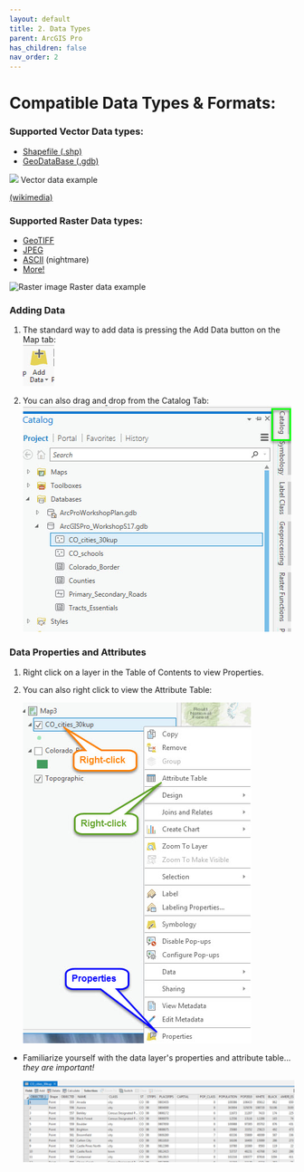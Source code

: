 ```yaml
---
layout: default
title: 2. Data Types
parent: ArcGIS Pro
has_children: false
nav_order: 2
---
```


# Compatible Data Types & Formats:

### Supported Vector Data types:
- [Shapefile (.shp)](https://en.wikipedia.org/wiki/Shapefile)
- [GeoDataBase (.gdb)](https://desktop.arcgis.com/en/arcmap/10.3/manage-data/administer-file-gdbs/file-geodatabases.htm)  

<img src="https://upload.wikimedia.org/wikipedia/commons/3/38/Simple_vector_map.svg">  
Vector data example

[(wikimedia)](https://upload.wikimedia.org/wikipedia/commons/3/38/Simple_vector_map.svg)

### Supported Raster Data types:
- [GeoTIFF](https://en.wikipedia.org/wiki/GeoTIFF)
- [JPEG](https://en.wikipedia.org/wiki/JPEG)
- [ASCII](https://en.wikipedia.org/wiki/ASCII) (nightmare)
- [More!](https://gdal.org/drivers/raster/index.html)

<img src="https://docs.qgis.org/testing/en/_images/raster_data_zoomed.png" alt="Raster image">  
Raster data example


### Adding Data  

1. The standard way to add data is pressing the Add Data button on the Map tab:  
    ![Add data button][ARCPRO6]  

2. You can also drag and drop from the Catalog Tab:
    ![Add data from Catalog][ARCPRO7]

### Data Properties and Attributes  

1. Right click on a layer in the Table of Contents to view Properties.  
2. You can also right click to view the Attribute Table:  

    ![Right click on a layer][ARCPRO8]  

- Familiarize yourself with the data layer's properties and attribute table... *they are important!*  

  ![Attribute Table][ARCPRO9]

[ARCPRO0]: img/esrilogo.png "Esri logo"
[ARCPRO1]: img/ArcGIS1.jpg "start screen"
[ARCPRO2]: img/ArcGIS2.jpg "Name & save  your project"
[ARCPRO3]: img/ArcGIS3.jpg "Connect to folders or geodatabases"
[ARCPRO4]: img/ArcGIS4.jpg "Insert a map"
[ARCPRO5]: img/ArcGIS5.jpg "map interface"
[ARCPRO6]: img/ArcGIS6.jpg "add data button"
[ARCPRO7]: img/ArcGIS7.jpg "add from catalog"
[ARCPRO8]: img/ArcGIS8.jpg "right click on a layer"
[ARCPRO9]: img/ArcGIS9.jpg "the attribute table"
